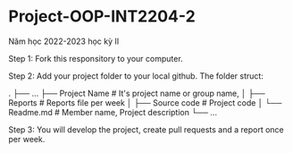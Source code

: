 # Project-OOP-INT2204-2
Năm học 2022-2023 học kỳ II

Step 1: Fork this responsitory to your computer.

Step 2: Add your project folder to your local github. The folder struct: 

.
├── ...
├── Project Name         # It's project name or group name,
│   ├── Reports          # Reports file per week
│   ├── Source code      # Project code
│   └── Readme.md        # Member name, Project description
└── ...
                                                                                  
Step 3: You will develop the project, create pull requests and a report once per week.
